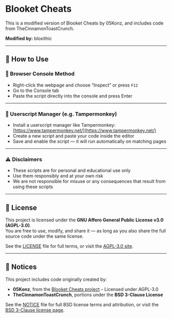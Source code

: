 # Blooket Cheats

This is a modified version of Blooket Cheats by 05Konz, and includes code from TheCinnamonToastCrunch.

**Modified by:** bloxithic

---

## 📖 How to Use

### 🧪 Browser Console Method

* Right-click the webpage and choose “Inspect” or press `F12`
* Go to the Console tab
* Paste the script directly into the console and press Enter

---

### 🧷 Userscript Manager (e.g. Tampermonkey)

* Install a userscript manager like Tampermonkey: [https://www.tampermonkey.net/](https://www.tampermonkey.net/)
* Create a new script and paste your code inside the editor
* Save and enable the script — it will run automatically on matching pages

---

### ⚠️ Disclaimers

* These scripts are for personal and educational use only  
* Use them responsibly and at your own risk  
* We are not responsible for misuse or any consequences that result from using these scripts

---

## 📜 License

This project is licensed under the **GNU Affero General Public License v3.0 (AGPL-3.0)**.  
You are free to use, modify, and share it — as long as you also share the full source code under the same license.

See the [LICENSE](./LICENSE) file for full terms, or visit the [AGPL-3.0 site](https://www.gnu.org/licenses/agpl-3.0.html).

---

## 📄 Notices

This project includes code originally created by:

- **05Konz**, from the [Blooket Cheats project](https://github.com/Blooket-Council/Blooket-Cheats) – Licensed under AGPL-3.0  
- **TheCinnamonToastCrunch**, portions under the **BSD 3-Clause License**

See the [NOTICE](./NOTICE) file for full BSD license terms and attribution, or visit the [BSD 3-Clause license page](https://opensource.org/license/bsd-3-clause/).
